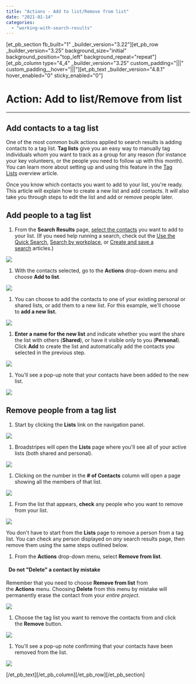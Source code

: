 ```yaml
---
title: "Actions - Add to list/Remove from list"
date: "2021-01-14"
categories: 
  - "working-with-search-results"
---
```


\[et\_pb\_section fb\_built="1" \_builder\_version="3.22"\]\[et\_pb\_row \_builder\_version="3.25" background\_size="initial" background\_position="top\_left" background\_repeat="repeat"\]\[et\_pb\_column type="4\_4" \_builder\_version="3.25" custom\_padding="|||" custom\_padding\_\_hover="|||"\]\[et\_pb\_text \_builder\_version="4.8.1" hover\_enabled="0" sticky\_enabled="0"\]

# Action: Add to list/Remove from list

* * *

## Add contacts to a tag list

One of the most common bulk actions applied to search results is adding contacts to a tag list. **Tag lists** give you an easy way to manually tag individuals whom you want to track as a group for any reason (for instance your key volunteers, or the people you need to follow up with this month). You can learn more about setting up and using this feature in the [Tag Lists](https://help.broadstripes.com/help-articles/admin-tools/data-tools-admin/tag-lists/) overview article.

Once you know which contacts you want to add to your list, you're ready. This article will explain how to create a new list and add contacts. It will also take you through steps to edit the list and add or remove people later.

## Add people to a tag list

1. From the **Search Results** page, [select the contacts](https://help.broadstripes.com/help-articles/using-broadstripes/working-with-search-results/selecting-deselecting-contacts/) you want to add to your list. (If you need help running a search, check out the [Use the Quick Search](https://help.broadstripes.com/help-articles/using-broadstripes/get-started/use-quick-search/), [Search by workplace](https://help.broadstripes.com/help-articles/using-broadstripes/search/search-by-workplace/), or [Create and save a search](https://help.broadstripes.com/help-articles/using-broadstripes/customize/create-and-save-a-search/) articles.)

[![](images/9326638-ListsAddContacts.png)](https://help.broadstripes.com/wp-content/uploads/2018/03/9326638-ListsAddContacts.png)

1. With the contacts selected, go to the **Actions** drop-down menu and choose **Add to list**.

[![](images/192b12f-ListsAddDropDown.png)](https://help.broadstripes.com/wp-content/uploads/2018/03/192b12f-ListsAddDropDown.png)

1. You can choose to add the contacts to one of your existing personal or shared lists, or add them to a new list. For this example, we'll choose to **add a new list.**

[![](images/20eae2f-ListsAddDialog.png)](https://help.broadstripes.com/wp-content/uploads/2018/03/20eae2f-ListsAddDialog.png)

1. **Enter a name for the new list** and indicate whether you want the share the list with others (**Shared**), or have it visible only to you (**Personal**). Click **Add** to create the list and automatically add the contacts you selected in the previous step.

[![](images/1c02685-ListsNewAddDialog.png)](https://help.broadstripes.com/wp-content/uploads/2018/03/1c02685-ListsNewAddDialog.png)

1. You'll see a pop-up note that your contacts have been added to the new list.

[![](images/374da94-Lists2Saved.png)](https://help.broadstripes.com/wp-content/uploads/2018/03/374da94-Lists2Saved.png)

## Remove people from a tag list

1. Start by clicking the **Lists** link on the navigation panel.

[![](images/e63d525-ListsNav-1.png)](https://help.broadstripes.com/wp-content/uploads/2018/03/e63d525-ListsNav-1.png)

1. Broadstripes will open the **Lists** page where you'll see all of your active lists (both shared and personal).

[![](images/e24a13d-ListLists2-1.png)](https://help.broadstripes.com/wp-content/uploads/2018/03/e24a13d-ListLists2-1.png)

1. Clicking on the number in the **\# of Contacts** column will open a page showing all the members of that list.

[![](images/55f4e4c-ListsContacts-1.png)](https://help.broadstripes.com/wp-content/uploads/2018/03/55f4e4c-ListsContacts-1.png)

1. From the list that appears, **check** any people who you want to remove from your list.

[![](images/659b193-ListsEditSelecttoDelete.png)](https://help.broadstripes.com/wp-content/uploads/2018/03/659b193-ListsEditSelecttoDelete.png)

You don't have to start from the **Lists** page to remove a person from a tag list. You can check any person displayed on _any_ search results page, then remove them using the same steps outlined below.

1. From the **Actions** drop-down menu, select **Remove from list**.

####   Do not "Delete" a contact by mistake

Remember that you need to choose **Remove from list** from the **Actions** menu. Choosing **Delete** from this menu by mistake will permanently erase the contact from your _entire project_.

[![](images/54d1361-ListsEditActionsRemoveFromSelectList.png)](https://help.broadstripes.com/wp-content/uploads/2018/03/54d1361-ListsEditActionsRemoveFromSelectList.png)

1. Choose the tag list you want to remove the contacts from and click the **Remove** button.

[![](images/a9b2565-ListsEditRemoveFromSelectList.png)](https://help.broadstripes.com/wp-content/uploads/2018/03/a9b2565-ListsEditRemoveFromSelectList.png)

1. You'll see a pop-up note confirming that your contacts have been removed from the list.

[![](images/9d64458-ListsEditActionsRemoveConfirm.png)](https://help.broadstripes.com/wp-content/uploads/2018/03/9d64458-ListsEditActionsRemoveConfirm.png)

\[/et\_pb\_text\]\[/et\_pb\_column\]\[/et\_pb\_row\]\[/et\_pb\_section\]
